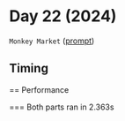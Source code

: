 # Day 22 (2024)

`Monkey Market` ([prompt](https://adventofcode.com/2024/day/22))

## Timing

== Performance

=== Both parts ran in 2.363s
